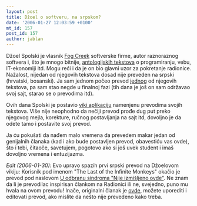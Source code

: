 ```yaml
---
layout: post
title: Džoel o softveru, na srpskom?
date: '2006-01-27 12:03:59 +0100'
mt_id: 157
post_id: 157
author: jablan
---
```

Džoel Spolski je vlasnik [Fog Creek](http://www.fogcreek.com/) softverske firme, autor raznoraznog softvera i, što je mnogo bitnije, [antologijskih tekstova](http://www.joelonsoftware.com) o programiranju, vebu, IT-ekonomiji itd. Mogu reći i da je on bio glavni uzor za pokretanje radionice. Nažalost, nijedan od njegovih tekstova dosad nije preveden na srpski (hrvatski, bosanski). Ja sam jednom počeo prevod [jednog](http://www.joelonsoftware.com/articles/fog0000000043.html) od njegovih tekstova, pa sam stao negde u finalnoj fazi (tih dana je još on sam održavao svoj sajt, starao se o prevodima itd).

Ovih dana Spolski je postavio [viki aplikaciju](http://local.joelonsoftware.com) namenjenu prevodima svojih tekstova. Više nije neophodno da nečiji prevod prođe dug put preko njegovog mejla, korekture, ručnog postavljanja na sajt itd, dovoljno je da odete tamo i postavite svoj prevod.

Ja ću pokušati da nađem malo vremena da prevedem makar jedan od genijalnih članaka (kad i ako bude postavljen prevod, obavestiću vas ovde), što i tebi, čitaoče, savetujem, pogotovo ako si još uvek student i imaš dovoljno vremena i entuzijazma.

_Edit (2006-01-30)_: Evo upravo spazih prvi srpski prevod na Džoelovom vikiju: Korisnik pod imenom "The Last of the Infinite Monkeys" okačio je prevod pod naslovom [U odbranu sindroma "Nije izmišljeno ovde"](http://local.joelonsoftware.com/mediawiki/index.php/%D0%A3_%D0%BE%D0%B4%D0%B1%D1%80%D0%B0%D0%BD%D1%83_%D1%81%D0%B8%D0%BD%D0%B4%D1%80%D0%BE%D0%BC%D0%B0_%E2%80%9E%D0%BD%D0%B8%D1%98%D0%B5_%D0%B8%D0%B7%D0%BC%D0%B8%D1%88%D1%99%D0%B5%D0%BD%D0%BE_%D0%BE%D0%B2%D0%B4%D0%B5%E2%80%9C). Ne znam da li je prevodilac inspirisan člankom na Radionici ili ne, svejedno, puno mu hvala na ovom prevodu! Inače, originalni članak je [ovde](http://www.joelonsoftware.com/articles/fog0000000007.html), možete uporediti i editovati prevod, ako mislite da nešto nije prevedeno kako treba.

